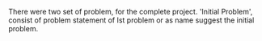 There were two set of problem, for the complete project.
'Initial Problem', consist of problem statement of Ist problem or as name suggest the initial problem.
